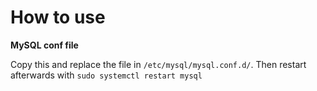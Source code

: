 # How to use
**MySQL conf file**

Copy this and replace the file in `/etc/mysql/mysql.conf.d/`.
Then restart afterwards with `sudo systemctl restart mysql`
